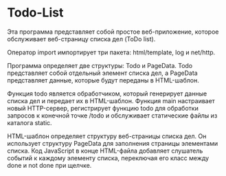 # Todo-List
Эта программа представляет собой простое веб-приложение, которое обслуживает веб-страницу списка дел (ToDo list).

Оператор import импортирует три пакета: html/template, log и net/http.

Программа определяет две структуры: Todo и PageData. Todo представляет собой отдельный элемент списка дел, а PageData представляет данные, которые будут переданы в HTML-шаблон.

Функция todo является обработчиком, который генерирует данные списка дел и передает их в HTML-шаблон. Функция main настраивает новый HTTP-сервер, регистрирует функцию todo для обработки запросов к конечной точке /todo и обслуживает статические файлы из каталога static.

HTML-шаблон определяет структуру веб-страницы списка дел. Он использует структуру PageData для заполнения страницы элементами списка. Код JavaScript в конце HTML-файла добавляет слушатель событий к каждому элементу списка, переключая его класс между done и not done при щелчке.
